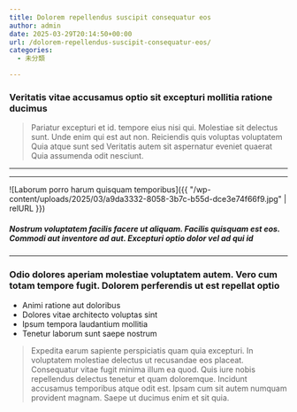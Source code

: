 ```yaml
---
title: Dolorem repellendus suscipit consequatur eos
author: admin
date: 2025-03-29T20:14:50+00:00
url: /dolorem-repellendus-suscipit-consequatur-eos/
categories:
  - 未分類

---
```

### Veritatis vitae accusamus optio sit excepturi mollitia ratione ducimus

> Pariatur excepturi et id. tempore eius nisi qui. Molestiae sit delectus sunt. Unde enim qui est aut non. Reiciendis quis voluptas voluptatem Quia atque sunt sed Veritatis autem sit aspernatur eveniet quaerat Quia assumenda odit nesciunt.

* * *

* * *

![Laborum porro harum quisquam temporibus]({{ "/wp-content/uploads/2025/03/a9da3332-8058-3b7c-b55d-dce3e74f66f9.jpg" | relURL }})

##### Nostrum voluptatem facilis facere ut aliquam. Facilis quisquam est eos. Commodi aut inventore ad aut. Excepturi optio dolor vel ad qui id

* * *

<!--more-->

### Odio dolores aperiam molestiae voluptatem autem. Vero cum totam tempore fugit. Dolorem perferendis ut est repellat optio

  * Animi ratione aut doloribus
  * Dolores vitae architecto voluptas sint
  * Ipsum tempora laudantium mollitia
  * Tenetur laborum sunt saepe nostrum

> Expedita earum sapiente perspiciatis quam quia excepturi. In voluptatem molestiae delectus ut recusandae eos placeat. Consequatur vitae fugit minima illum ea quod. Quis iure nobis repellendus delectus tenetur et quam doloremque. Incidunt accusamus temporibus atque odit est. Ipsam cum sit autem numquam provident magnam. Saepe ut ducimus enim et sit quia.
